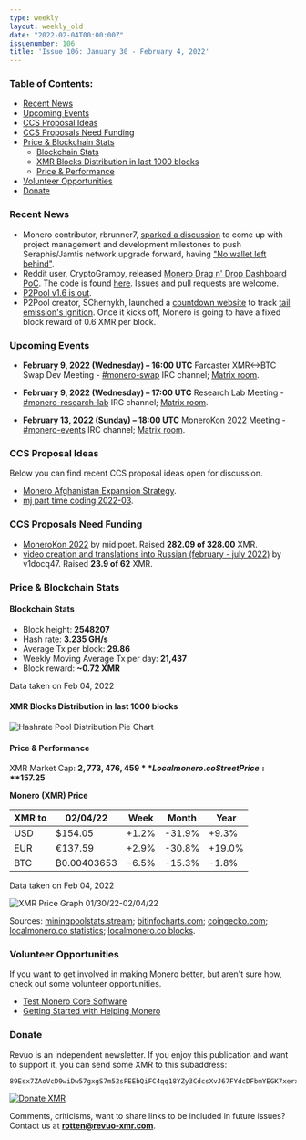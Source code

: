 ```yaml
---
type: weekly
layout: weekly_old
date: "2022-02-04T00:00:00Z"
issuenumber: 106
title: 'Issue 106: January 30 - February 4, 2022'
---
```


### Table of Contents:

- [Recent News](#recent-news)
- [Upcoming Events](#upcoming-events)
- [CCS Proposal Ideas](#ccs-proposal-ideas)
- [CCS Proposals Need Funding](#ccs-proposals-need-funding)
- [Price \& Blockchain Stats](#price--blockchain-stats)
  - [Blockchain Stats](#blockchain-stats)
  - [XMR Blocks Distribution in last 1000 blocks](#xmr-blocks-distribution-in-last-1000-blocks)
  - [Price \& Performance](#price--performance)
- [Volunteer Opportunities](#volunteer-opportunities)
- [Donate](#donate)

### Recent News

- Monero contributor, rbrunner7, [sparked a discussion](https://teddit.net/r/Monero/comments/sczdrk/no_wallet_left_behind_make_sure_our_wallets/) to come up with project management and development milestones to push Seraphis/Jamtis network upgrade forward, having ["No wallet left behind"](https://github.com/monero-project/monero/issues/8157).
- Reddit user, CryptoGrampy, released [Monero Drag n' Drop Dashboard PoC](https://teddit.net/r/Monero/comments/sde9hf/monero_drag_n_drop_dashboard_poc_codedemo/). The code is found [here](https://github.com/CryptoGrampy/monero-dashboard). Issues and pull requests are welcome.
- [P2Pool v1.6 is out](https://github.com/SChernykh/p2pool/releases/tag/v1.6).
- P2Pool creator, SChernykh, launched a [countdown website](https://p2pool.io/tail.html) to track [tail emission's ignition](https://www.getmonero.org/resources/moneropedia/tail-emission.html). Once it kicks off, Monero is going to have a fixed block reward of 0.6 XMR per block.

### Upcoming Events

- **February 9, 2022 (Wednesday) – 16:00 UTC**
  Farcaster XMR<->BTC Swap Dev Meeting - [#monero-swap](irc://irc.libera.chat/#monero-swap) IRC channel; [Matrix room](https://matrix.to/#/#monero-swap:monero.social).

- **February 9, 2022 (Wednesday) – 17:00 UTC**
  Research Lab Meeting - [#monero-research-lab](irc://irc.libera.chat/#monero-research-lab) IRC channel; [Matrix room](https://matrix.to/#/#monero-research-lab:monero.social).

- **February 13, 2022 (Sunday) – 18:00 UTC**
  MoneroKon 2022 Meeting - [#monero-events](irc://irc.libera.chat/#monero-events) IRC channel; [Matrix room](https://matrix.to/#/#monero-events:monero.social).

### CCS Proposal Ideas

Below you can find recent CCS proposal ideas open for discussion.

- [Monero Afghanistan Expansion Strategy](https://repo.getmonero.org/monero-project/ccs-proposals/-/merge_requests/282).
- [mj part time coding 2022-03](https://repo.getmonero.org/monero-project/ccs-proposals/-/merge_requests/283).

### CCS Proposals Need Funding

- [MoneroKon 2022](https://ccs.getmonero.org/proposals/MoneroKon-2022-CCS.html) by midipoet. Raised **282.09 of 328.00** XMR.
- [video creation and translations into Russian (february - july 2022)](https://ccs.getmonero.org/proposals/v1docq47-video-creation-and-translations-into-russian-(february-july-2022).html) by v1docq47. Raised **23.9 of 62** XMR.

### Price & Blockchain Stats

#### Blockchain Stats

- Block height: **2548207**
- Hash rate: **3.235 GH/s**
- Average Tx per block: **29.86**
- Weekly Moving Average Tx per day: **21,437**
- Block reward: **~0.72 XMR**

Data taken on Feb 04, 2022

#### XMR Blocks Distribution in last 1000 blocks

![Hashrate Pool Distribution Pie Chart](/img/hashrate-pool-distribution-0129.png)

#### Price & Performance

XMR Market Cap: **$2,773,476,459**
Localmonero.co Street Price: **$157.25**

**Monero (XMR) Price**

| XMR to   | 02/04/22 | Week  | Month | Year  |
|----------|----------|-------|-------|-------|
| USD      | $154.05  | +1.2% | -31.9%| +9.3% |
| EUR      | €137.59  | +2.9% | -30.8%| +19.0%|
| BTC      | ₿0.00403653 | -6.5% | -15.3%| -1.8% |

Data taken on Feb 04, 2022

![XMR Price Graph 01/30/22-02/04/22](/img/weekly-chart-0129.png)

Sources: [miningpoolstats.stream](https://miningpoolstats.stream/monero); [bitinfocharts.com](https://bitinfocharts.com/monero/); [coingecko.com](https://www.coingecko.com/en/coins/monero); [localmonero.co statistics](https://localmonero.co/statistics); [localmonero.co blocks](https://localmonero.co/blocks).

### Volunteer Opportunities

If you want to get involved in making Monero better, but aren't sure how, check out some volunteer opportunities.

- [Test Monero Core Software](https://github.com/monero-project/monero)
- [Getting Started with Helping Monero](https://www.monerooutreach.org/stories/getting-started-helping-monero.php)

### Donate

Revuo is an independent newsletter. If you enjoy this publication and want to support it, you can send some XMR to this subaddress:

```
89Esx7ZAoVcD9wiDw57gxgS7m52sFEEbQiFC4qq18YZy3CdcsXvJ67FYdcDFbmYEGK7xerxgmDptd1C2xLstCbgF3RUhSMT
```

[![Donate XMR](/img/donate-monero.jpg)](monero:89Esx7ZAoVcD9wiDw57gxgS7m52sFEEbQiFC4qq18YZy3CdcsXvJ67FYdcDFbmYEGK7xerxgmDptd1C2xLstCbgF3RUhSMT)

Comments, criticisms, want to share links to be included in future issues? Contact us at **rotten@revuo-xmr.com**.
